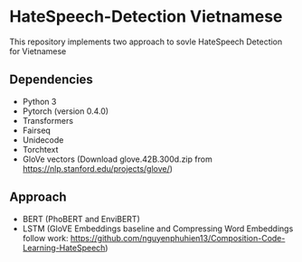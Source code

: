 # HateSpeech-Detection Vietnamese

This repository implements two approach to sovle HateSpeech Detection for Vietnamese

## Dependencies
* Python 3
* Pytorch (version 0.4.0)
* Transformers
* Fairseq
* Unidecode
* Torchtext
* GloVe vectors (Download glove.42B.300d.zip from https://nlp.stanford.edu/projects/glove/)

## Approach
* BERT (PhoBERT and EnviBERT)
* LSTM (GloVE Embeddings baseline and Compressing Word Embeddings follow work: https://github.com/nguyenphuhien13/Composition-Code-Learning-HateSpeech)
